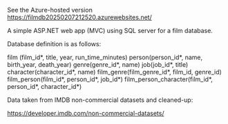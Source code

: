 See the Azure-hosted version https://filmdb20250207212520.azurewebsites.net/

A simple ASP.NET web app (MVC) using SQL server for a film database. 

Database definition is as follows:

film (film_id*, title, year, run_time_minutes)
person(person_id*, name, birth_year, death_year)
genre(genre_id*, name)
job(job_id*, title)
character(character_id*, name)
film_genre(film_genre_id*, film_id, genre_id)
film_person(film_id*, person_id*, job_id*)
film_person_character(film_id*, person_id*, character_id*)

Data taken from IMDB non-commercial datasets and cleaned-up:

https://developer.imdb.com/non-commercial-datasets/
